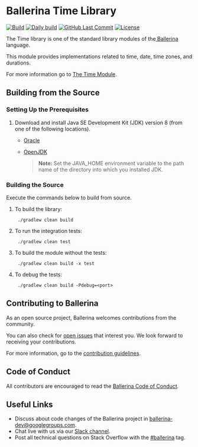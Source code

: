 Ballerina Time Library
===================

  [![Build](https://github.com/ballerina-platform/module-ballerina-time/workflows/Build%20master%20branch/badge.svg)](https://github.com/ballerina-platform/module-ballerina-time/actions?query=workflow%3ABuild)
  [![Daily build](https://github.com/ballerina-platform/module-ballerina-time/workflows/Daily%20build/badge.svg)](https://github.com/ballerina-platform/module-ballerina-time/actions?query=workflow%3A%22Daily+build%22)
  [![GitHub Last Commit](https://img.shields.io/github/last-commit/ballerina-platform/module-ballerina-time.svg)](https://github.com/ballerina-platform/module-ballerina-time/commits/master)
  [![License](https://img.shields.io/badge/License-Apache%202.0-blue.svg)](https://opensource.org/licenses/Apache-2.0)

The Time library is one of the standard library modules of the<a target="_blank" href="https://ballerina.io/"> Ballerina
</a> language.

This module provides implementations related to time, date, time zones, and durations.

For more information go to [The Time Module](https://ballerina.io/swan-lake/learn/api-docs/ballerina/time/).

## Building from the Source

### Setting Up the Prerequisites

1. Download and install Java SE Development Kit (JDK) version 8 (from one of the following locations).
   * [Oracle](https://www.oracle.com/java/technologies/javase/javase-jdk8-downloads.html)

   * [OpenJDK](http://openjdk.java.net/install/index.html)

        > **Note:** Set the JAVA_HOME environment variable to the path name of the directory into which you installed JDK.
     
### Building the Source

Execute the commands below to build from source.

1. To build the library:

        ./gradlew clean build

2. To run the integration tests:

        ./gradlew clean test

3. To build the module without the tests:

        ./gradlew clean build -x test

4. To debug the tests:

        ./gradlew clean build -Pdebug=<port>

## Contributing to Ballerina

As an open source project, Ballerina welcomes contributions from the community. 

You can also check for [open issues](https://github.com/ballerina-platform/module-ballerina-time/issues) that interest
 you. We look forward to receiving your contributions.

For more information, go to the [contribution guidelines](https://github.com/ballerina-platform/ballerina-lang/blob/master/CONTRIBUTING.md).

## Code of Conduct

All contributors are encouraged to read the [Ballerina Code of Conduct](https://ballerina.io/code-of-conduct).

## Useful Links

* Discuss about code changes of the Ballerina project in [ballerina-dev@googlegroups.com](mailto:ballerina-dev@googlegroups.com).
* Chat live with us via our [Slack channel](https://ballerina.io/community/slack/).
* Post all technical questions on Stack Overflow with the [#ballerina](https://stackoverflow.com/questions/tagged/ballerina) tag.

